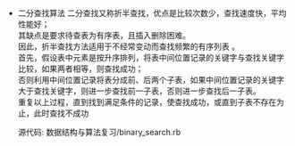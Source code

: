* 二分查找算法
  二分查找又称折半查找，优点是比较次数少，查找速度快，平均性能好；  
  其缺点是要求待查表为有序表，且插入删除困难。  
  因此，折半查找方法适用于不经常变动而查找频繁的有序列表 。  
  首先，假设表中元素是按升序排列，将表中间位置记录的关键字与查找关键字比较，如果两者相等，则查找成功；  
  否则利用中间位置记录将表分成前、后两个子表，如果中间位置记录的关键字大于查找关键字，则进一步查找前一子表，否则进一步查找后一子表。  
  重复以上过程，直到找到满足条件的记录，使查找成功，或直到子表不存在为止，此时查找不成功

  源代码: 数据结构与算法复习/binary_search.rb

